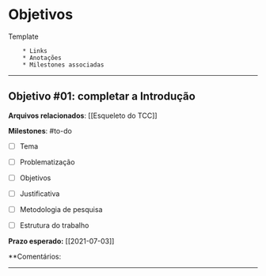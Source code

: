 # Objetivos

Template
```* Objetivos: 
	* Links
	* Anotações
	* Milestones associadas
```
	
-----

## Objetivo #01: completar a Introdução
**Arquivos relacionados**: [[Esqueleto do TCC]]

**Milestones**: #to-do 
- [ ] Tema
- [ ] Problematização
- [ ] Objetivos
- [ ] Justificativa
- [ ] Metodologia de pesquisa
- [ ] Estrutura do trabalho


**Prazo esperado:** [[2021-07-03]]

**Comentários: 

----